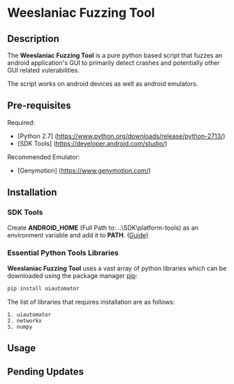 # Weeslaniac Fuzzing Tool

## Description

The **Weeslaniac Fuzzing Tool** is a pure python based script that fuzzes an android application's GUI to primarily detect crashes and potentially other GUI related vulerabilities.

The script works on android devices as well as android emulators.

## Pre-requisites

Required:
- [Python 2.7] (https://www.python.org/downloads/release/python-2713/)
- [SDK Tools] (https://developer.android.com/studio/)

Recommended Emulator:
- [Genymotion] (https://www.genymotion.com/)

## Installation

### SDK Tools
Create **ANDROID_HOME** (Full Path to: ..\SDK\platform-tools) as an environment variable and add it to **PATH**.
([Guide)](https://www.360logica.com/blog/how-to-set-path-environmental-variable-for-sdk-in-windows/)


### Essential Python Tools Libraries
**Weeslaniac Fuzzing Tool** uses a vast array of python libraries which can be downloaded using the package manager [pip](https://pip.pypa.io/en/stable/):

```bash
pip install uiautomator
```

The list of libraries that requires installation are as follows:

```
1. uiautomator
2. networkx
3. numpy
```

## Usage


## Pending Updates

